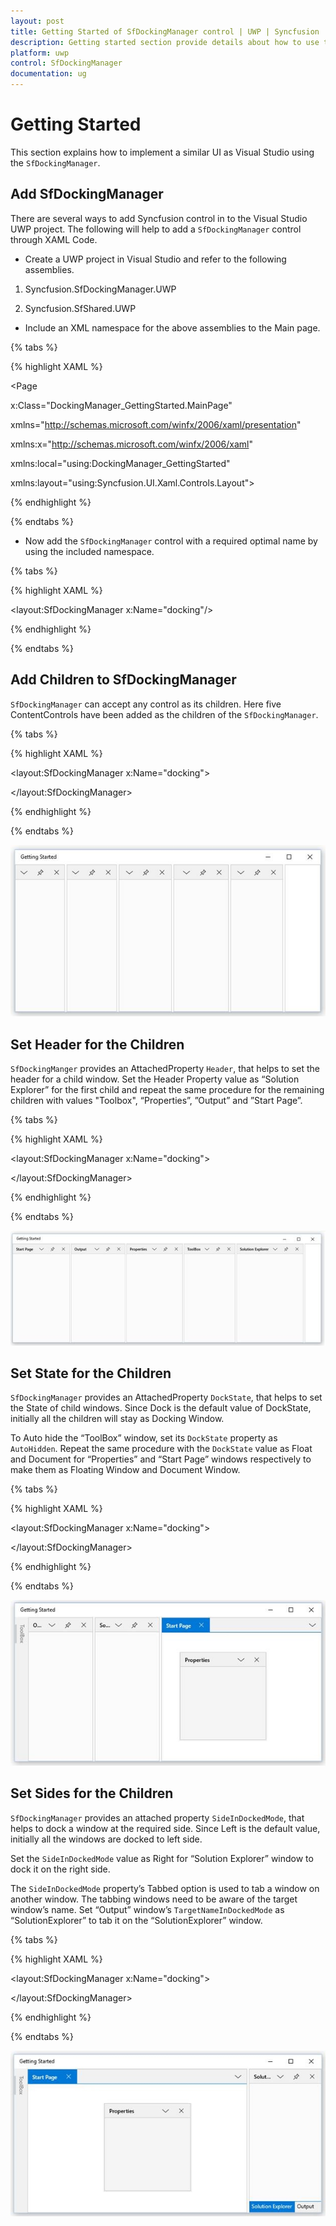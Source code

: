 ```yaml
---
layout: post
title: Getting Started of SfDockingManager control | UWP | Syncfusion
description: Getting started section provide details about how to use the SfDockingManager control in the UWP application.
platform: uwp
control: SfDockingManager
documentation: ug
---
```


# Getting Started

This section explains how to implement a similar UI as Visual Studio using the `SfDockingManager`.

## Add SfDockingManager

There are several ways to add Syncfusion control in to the Visual Studio UWP project. The following will help to add a `SfDockingManager` control through XAML Code.

* Create a UWP project in Visual Studio and refer to the following assemblies.

1. Syncfusion.SfDockingManager.UWP

2. Syncfusion.SfShared.UWP

* Include an XML namespace for the above assemblies to the Main page.

{% tabs %}

{% highlight XAML %}

<Page

x:Class="DockingManager_GettingStarted.MainPage"

xmlns="http://schemas.microsoft.com/winfx/2006/xaml/presentation"

xmlns:x="http://schemas.microsoft.com/winfx/2006/xaml"

xmlns:local="using:DockingManager_GettingStarted"

xmlns:layout="using:Syncfusion.UI.Xaml.Controls.Layout">


{% endhighlight %}

{% endtabs %}

* Now add the `SfDockingManager` control with a required optimal name by using the included namespace.

{% tabs %}

{% highlight XAML %}

<layout:SfDockingManager x:Name="docking"/>

{% endhighlight %}

{% endtabs %}

## Add Children to SfDockingManager

`SfDockingManager` can accept any control as its children. Here five ContentControls have been added as the children of the `SfDockingManager`.

{% tabs %}

{% highlight XAML %}

<layout:SfDockingManager x:Name="docking">

<ContentControl x:Name="SolutionExplorer"/>

<ContentControl x:Name="ToolBox"/>

<ContentControl x:Name="Properties"/>

<ContentControl x:Name="Output"/>

<ContentControl x:Name="StartPage"/>

</layout:SfDockingManager>

{% endhighlight %}

{% endtabs %}

![](Getting-Started-images/Getting-Started-img1.jpeg)


## Set Header for the Children

`SfDockingManger` provides an AttachedProperty `Header`, that helps to set the header for a child window. Set the Header Property value as “Solution Explorer” for the first child and repeat the same procedure for the remaining children with values "Toolbox", “Properties”, ”Output” and ”Start Page”.

{% tabs %}

{% highlight XAML %}

<layout:SfDockingManager x:Name="docking">

<ContentControl x:Name="SolutionExplorer" layout:SfDockingManager.Header="Solution Explorer"/>

<ContentControl x:Name="ToolBox" layout:SfDockingManager.Header="ToolBox"/>

<ContentControl x:Name="Properties" layout:SfDockingManager.Header="Properties"/>

<ContentControl x:Name="Output" layout:SfDockingManager.Header="Output"/>

<ContentControl x:Name="StartPage" layout:SfDockingManager.Header="Start Page"/>

</layout:SfDockingManager>

{% endhighlight %}

{% endtabs %}

![](Getting-Started-images/Getting-Started-img2.jpeg)


## Set State for the Children

`SfDockingManager` provides an AttachedProperty `DockState`, that helps to set the State of child windows. Since Dock is the default value of DockState, initially all the children will stay as Docking Window.

To Auto hide the “ToolBox” window, set its `DockState` property as `AutoHidden`. Repeat the same procedure with the `DockState` value as Float and Document for “Properties” and “Start Page” windows respectively to make them as Floating Window and Document Window.

{% tabs %}

{% highlight XAML %}

<layout:SfDockingManager x:Name="docking">

<ContentControl x:Name="SolutionExplorer" layout:SfDockingManager.Header="Solution Explorer"/>

<ContentControl x:Name="ToolBox" layout:SfDockingManager.Header="ToolBox" layout:SfDockingManager.DockState="AutoHidden"/>

<ContentControl x:Name="Properties" layout:SfDockingManager.Header="Properties" layout:SfDockingManager.DockState="Float"/>

<ContentControl x:Name="Output" layout:SfDockingManager.Header="Output"/>

<ContentControl x:Name="StartPage" layout:SfDockingManager.Header="Start Page" layout:SfDockingManager.DockState="Document"/>

</layout:SfDockingManager>

{% endhighlight %}

{% endtabs %}

![](Getting-Started-images/Getting-Started-img4.jpeg)


## Set Sides for the Children

`SfDockingManager` provides an attached property `SideInDockedMode`, that helps to dock a window at the required side. Since Left is the default value, initially all the windows are docked to left side.

Set the `SideInDockedMode` value as Right for “Solution Explorer” window to dock it on the right side.

The `SideInDockedMode` property’s Tabbed option is used to tab a window on another window. The tabbing windows need to be aware of the target window’s name. Set “Output” window’s `TargetNameInDockedMode` as “SolutionExplorer” to tab it on the “SolutionExplorer” window.

{% tabs %}

{% highlight XAML %}

<layout:SfDockingManager x:Name="docking">

<ContentControl x:Name="SolutionExplorer" layout:SfDockingManager.Header="Solution Explorer"
                                          layout:SfDockingManager.SideInDockedMode="Right"/>

<ContentControl x:Name="ToolBox" layout:SfDockingManager.Header="ToolBox"
                                 layout:SfDockingManager.DockState="AutoHidden"/>

<ContentControl x:Name="Properties" layout:SfDockingManager.Header="Properties"
                                    layout:SfDockingManager.DockState="Float"/>

<ContentControl x:Name="Output" layout:SfDockingManager.Header="Output"
                layout:SfDockingManager.SideInDockedMode="Tabbed"
				layout:SfDockingManager.TargetNameInDockedMode="SolutionExplorer"/>

<ContentControl x:Name="StartPage" layout:SfDockingManager.Header="Start Page"
                                   layout:SfDockingManager.DockState="Document"/>

</layout:SfDockingManager>

{% endhighlight %}

{% endtabs %}

![](Getting-Started-images/Getting-Started-img5.jpeg)


